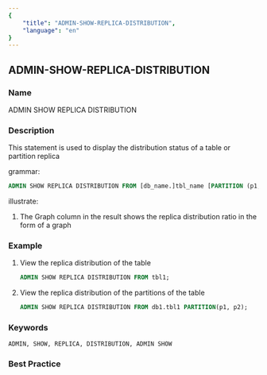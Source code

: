 ```yaml
---
{
    "title": "ADMIN-SHOW-REPLICA-DISTRIBUTION",
    "language": "en"
}
---
```


## ADMIN-SHOW-REPLICA-DISTRIBUTION

### Name

ADMIN SHOW REPLICA DISTRIBUTION

### Description

This statement is used to display the distribution status of a table or partition replica

grammar:

```sql
ADMIN SHOW REPLICA DISTRIBUTION FROM [db_name.]tbl_name [PARTITION (p1, ...)];
```

illustrate:

1. The Graph column in the result shows the replica distribution ratio in the form of a graph

### Example

1. View the replica distribution of the table

    ```sql
    ADMIN SHOW REPLICA DISTRIBUTION FROM tbl1;
    ```

  2. View the replica distribution of the partitions of the table

      ```sql
     ADMIN SHOW REPLICA DISTRIBUTION FROM db1.tbl1 PARTITION(p1, p2);
      ```

### Keywords

    ADMIN, SHOW, REPLICA, DISTRIBUTION, ADMIN SHOW

### Best Practice

